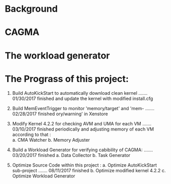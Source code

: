 # Background


# CAGMA


# The workload generator



# The Prograss of this project: 
1. Build AutoKickStart to automatically download clean kernel 		....... 01/30/2017 finished
   and update the kernel with modified install.cfg 			
2. Build MemEventTrigger to monitor 'memory/target' and 'mem-		....... 02/28/2017 finished
   ory/warning' in Xenstore						

3. Modify Kernel 4.2.2 for checking AVM and UMA for each VM 		....... 03/10/2017 finished
   periodically and adjusting memory of each VM according to 
   that :						
	a. CMA Watcher
	b. Memory Adjuster		
 
3. Build a Workload Generator for verifying cabibility of CAGMA:	....... 03/20/2017 finished
	a. Data Collector
	b. Task Generator

4. Optimize Source Code within this project :
	a. Optimize AutoKickStart sub-project 				....... 08/11/2017 finished
	b. Optimize modified kernel 4.2.2
	c. Optimize Workload Generator
